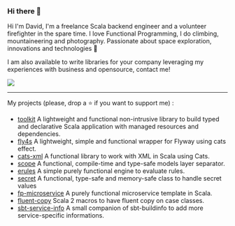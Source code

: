 ### Hi there 👋

Hi I'm David, I'm a freelance Scala backend engineer and a volunteer firefighter in the spare time.
I love Functional Programming, I do climbing, mountaineering and photography. 
Passionate about space exploration, innovations and technologies 🚀

I am also available to write libraries for your company leveraging my experiences with business and opensource, contact me! 

<picture>
  <source
    srcset="https://github-readme-stats.vercel.app/api?username=geirolz&count_private=true&show_icons=true&theme=ambient_gradient"
    media="(prefers-color-scheme: dark)"
  />
  <img src="https://github-readme-stats.vercel.app/api?username=geirolz&count_private=true&show_icons=true&theme=ambient_gradient" />
</picture>

---
My projects (please, drop a ⭐️ if you want to support me) :
- [toolkit](https://github.com/geirolz/toolkit) A lightweight and functional non-intrusive library to build typed and declarative Scala application with managed resources and dependencies.
- [fly4s](https://github.com/geirolz/fly4s) A lightweight, simple and functional wrapper for Flyway using cats effect.
- [cats-xml](https://github.com/geirolz/cats-xml) A functional library to work with XML in Scala using Cats.
- [scope](https://github.com/geirolz/scope) A functional, compile-time and type-safe models layer separator.
- [erules](https://github.com/geirolz/erules) A simple purely functional engine to evaluate rules.
- [secret](https://github.com/geirolz/secret) A functional, type-safe and memory-safe class to handle secret values
- [fp-microservice](https://github.com/geirolz/fp-microservice) A purely functional microservice template in Scala.
- [fluent-copy](https://github.com/geirolz/fluent-copy) Scala 2 macros to have fluent copy on case classes.
- [sbt-service-info](https://github.com/geirolz/sbt-service-info) A small companion of sbt-buildinfo to add more service-specific informations.
